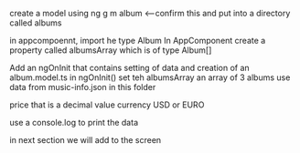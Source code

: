 create a model using ng g m album <--confirm this and put into a directory called albums

in appcompoennt, import he type Album
In AppComponent create a property called albumsArray
which is of type Album[]

Add an ngOnInit that contains setting of data and creation of an album.model.ts
in ngOnInit() set teh albumsArray an array of 3 albums
use data from music-info.json in this folder

price that is a decimal value
currency USD or EURO

use a console.log to print the data

in next section we will add to the screen
